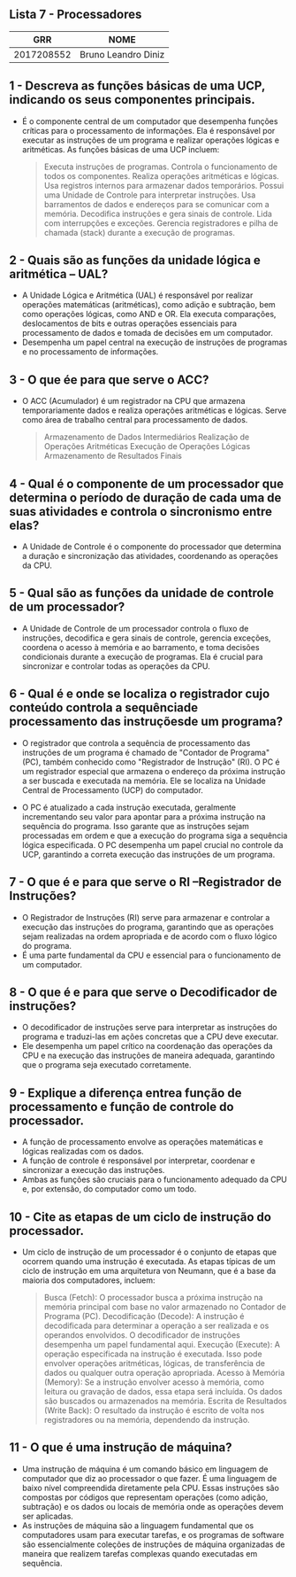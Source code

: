 ## Lista 7 - Processadores

| GRR | NOME |
| ------ | ------ |
| 2017208552 | Bruno Leandro Diniz |

## 1 - Descreva as funções básicas de uma UCP, indicando os seus componentes principais.
- É o componente central de um computador que desempenha funções críticas para o processamento de informações. Ela é responsável por executar as instruções de um programa e realizar operações lógicas e aritméticas. As funções básicas de uma UCP incluem:
    > Executa instruções de programas.
    > Controla o funcionamento de todos os componentes.
    > Realiza operações aritméticas e lógicas.
    > Usa registros internos para armazenar dados temporários.
    > Possui uma Unidade de Controle para interpretar instruções.
    > Usa barramentos de dados e endereços para se comunicar com a memória.
    > Decodifica instruções e gera sinais de controle.
    > Lida com interrupções e exceções.
    > Gerencia registradores e pilha de chamada (stack) durante a execução de programas.

## 2 - Quais são as funções da unidade lógica e aritmética – UAL?
- A Unidade Lógica e Aritmética (UAL) é responsável por realizar operações matemáticas (aritméticas), como adição e subtração, bem como operações lógicas, como AND e OR. Ela executa comparações, deslocamentos de bits e outras operações essenciais para processamento de dados e tomada de decisões em um computador.
- Desempenha um papel central na execução de instruções de programas e no processamento de informações.

## 3 - O que ée para que serve o ACC?
- O ACC (Acumulador) é um registrador na CPU que armazena temporariamente dados e realiza operações aritméticas e lógicas. Serve como área de trabalho central para processamento de dados.
    > Armazenamento de Dados Intermediários
    > Realização de Operações Aritméticas
    > Execução de Operações Lógicas
    > Armazenamento de Resultados Finais

## 4 - Qual é o componente de um processador que determina o período de duração de cada uma de suas atividades e controla o sincronismo entre elas?
- A Unidade de Controle é o componente do processador que determina a duração e sincronização das atividades, coordenando as operações da CPU.

## 5 - Qual são as funções da unidade de controle de um processador?
- A Unidade de Controle de um processador controla o fluxo de instruções, decodifica e gera sinais de controle, gerencia exceções, coordena o acesso à memória e ao barramento, e toma decisões condicionais durante a execução de programas. Ela é crucial para sincronizar e controlar todas as operações da CPU.

## 6 - Qual é e onde se localiza o registrador cujo conteúdo controla a sequênciade processamento das instruçõesde um programa?
- O registrador que controla a sequência de processamento das instruções de um programa é chamado de "Contador de Programa" (PC), também conhecido como "Registrador de Instrução" (RI). O PC é um registrador especial que armazena o endereço da próxima instrução a ser buscada e executada na memória. Ele se localiza na Unidade Central de Processamento (UCP) do computador.

- O PC é atualizado a cada instrução executada, geralmente incrementando seu valor para apontar para a próxima instrução na sequência do programa. Isso garante que as instruções sejam processadas em ordem e que a execução do programa siga a sequência lógica especificada. O PC desempenha um papel crucial no controle da UCP, garantindo a correta execução das instruções de um programa. 

## 7 - O que é e para que serve o RI –Registrador de Instruções?
- O Registrador de Instruções (RI) serve para armazenar e controlar a execução das instruções do programa, garantindo que as operações sejam realizadas na ordem apropriada e de acordo com o fluxo lógico do programa.
- É uma parte fundamental da CPU e essencial para o funcionamento de um computador.

## 8 - O que é e para que serve o Decodificador de instruções?
- O decodificador de instruções serve para interpretar as instruções do programa e traduzi-las em ações concretas que a CPU deve executar. 
- Ele desempenha um papel crítico na coordenação das operações da CPU e na execução das instruções de maneira adequada, garantindo que o programa seja executado corretamente.

## 9 - Explique a diferença entrea função de processamento e função de controle do processador.
- A função de processamento envolve as operações matemáticas e lógicas realizadas com os dados.
- A função de controle é responsável por interpretar, coordenar e sincronizar a execução das instruções.
- Ambas as funções são cruciais para o funcionamento adequado da CPU e, por extensão, do computador como um todo.

## 10 - Cite as etapas de um ciclo de instrução do processador.
- Um ciclo de instrução de um processador é o conjunto de etapas que ocorrem quando uma instrução é executada. As etapas típicas de um ciclo de instrução em uma arquitetura von Neumann, que é a base da maioria dos computadores, incluem:
    > Busca (Fetch): O processador busca a próxima instrução na memória principal com base no valor armazenado no Contador de Programa (PC).
    > Decodificação (Decode): A instrução é decodificada para determinar a operação a ser realizada e os operandos envolvidos. O decodificador de instruções desempenha um papel fundamental aqui.
    > Execução (Execute): A operação especificada na instrução é executada. Isso pode envolver operações aritméticas, lógicas, de transferência de dados ou qualquer outra operação apropriada.
    > Acesso à Memória (Memory): Se a instrução envolver acesso à memória, como leitura ou gravação de dados, essa etapa será incluída. Os dados são buscados ou armazenados na memória.
    > Escrita de Resultados (Write Back): O resultado da instrução é escrito de volta nos registradores ou na memória, dependendo da instrução.

## 11 - O que é uma instrução de máquina?
- Uma instrução de máquina é um comando básico em linguagem de computador que diz ao processador o que fazer. É uma linguagem de baixo nível compreendida diretamente pela CPU. Essas instruções são compostas por códigos que representam operações (como adição, subtração) e os dados ou locais de memória onde as operações devem ser aplicadas.
- As instruções de máquina são a linguagem fundamental que os computadores usam para executar tarefas, e os programas de software são essencialmente coleções de instruções de máquina organizadas de maneira que realizem tarefas complexas quando executadas em sequência.